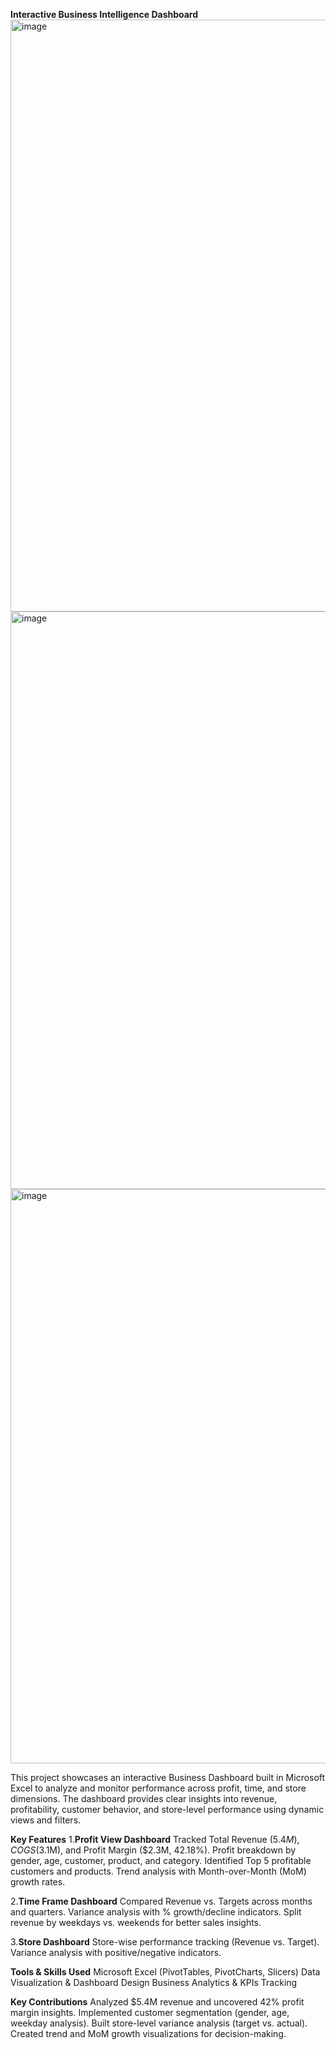 **Interactive Business Intelligence Dashboard**
<img width="1920" height="947" alt="image" src="https://github.com/user-attachments/assets/5a12f9f4-51eb-41e3-8af2-e14fe8c9ba91" />
<img width="1889" height="924" alt="image" src="https://github.com/user-attachments/assets/99a38d81-e2f9-426b-94ce-ab3c10c31ece" />
<img width="1890" height="919" alt="image" src="https://github.com/user-attachments/assets/86f96deb-e24f-418f-ac21-e922e3840771" />

This project showcases an interactive Business Dashboard built in Microsoft Excel to analyze and monitor performance across profit, time, and store dimensions.
The dashboard provides clear insights into revenue, profitability, customer behavior, and store-level performance using dynamic views and filters.

**Key Features**
1.**Profit View Dashboard**
  Tracked Total Revenue ($5.4M), COGS ($3.1M), and Profit Margin ($2.3M, 42.18%).
  Profit breakdown by gender, age, customer, product, and category.
  Identified Top 5 profitable customers and products.
  Trend analysis with Month-over-Month (MoM) growth rates.

2.**Time Frame Dashboard**
  Compared Revenue vs. Targets across months and quarters.
  Variance analysis with % growth/decline indicators.
  Split revenue by weekdays vs. weekends for better sales insights.

3.**Store Dashboard**
  Store-wise performance tracking (Revenue vs. Target).
  Variance analysis with positive/negative indicators.

**Tools & Skills Used**
  Microsoft Excel (PivotTables, PivotCharts, Slicers)
  Data Visualization & Dashboard Design
  Business Analytics & KPIs Tracking
  
**Key Contributions**
  Analyzed $5.4M revenue and uncovered 42% profit margin insights.
  Implemented customer segmentation (gender, age, weekday analysis).
  Built store-level variance analysis (target vs. actual).
  Created trend and MoM growth visualizations for decision-making.
  




